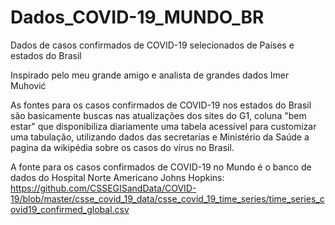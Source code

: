 # Dados_COVID-19_MUNDO_BR
Dados de casos confirmados de COVID-19 selecionados de Países e estados do Brasil

Inspirado pelo meu grande amigo e analista de grandes dados Imer Muhović

As fontes para os casos confirmados de COVID-19 nos estados do Brasil são basicamente buscas nas atualizações dos sites do G1, coluna "bem estar" que disponibiliza diariamente uma tabela acessível para customizar uma tabulação, utilizando dados das secretarias e Ministério da Saúde a pagina da wikipédia sobre os casos do vírus no Brasil.

A fonte para os casos confirmados de COVID-19 no Mundo é o banco de dados do Hospital Norte Americano Johns Hopkins: https://github.com/CSSEGISandData/COVID-19/blob/master/csse_covid_19_data/csse_covid_19_time_series/time_series_covid19_confirmed_global.csv

